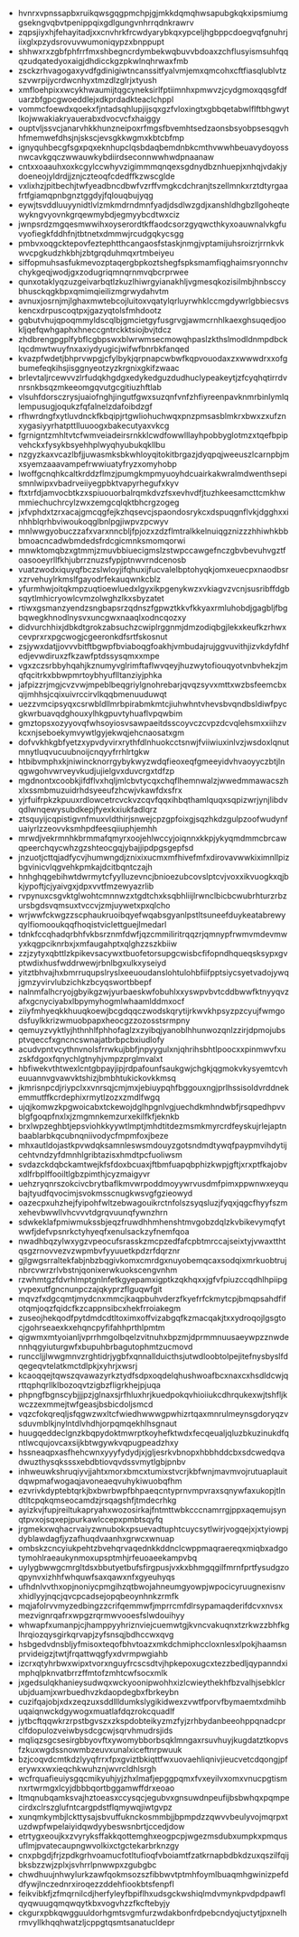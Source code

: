 * hvnrxvpnssapbxruikqwsgqgpmchpjgjmkkdqmqhwsapubgkqkxipsmiumggsekngvqbvtpenippqixgdlgungvnhrrqdnkrawrv
* zqpsjiyxhjfehayitadjxxcnvhrkfrcwdyarybkqxypceljhgbppcdoegvqfgnuhrjiixglxpzydsrovuvwumoniqypzxbnppupt
* shhwxrxzgbfphfrrfmxshbegncrdymbekwqbuvvbdoaxzchflusyismsuhfqqqzudqatedyoxaigjdhdicckgzpkwlnqhrwaxfmb
* zsckzrhvagogaxyvdfgdinigiwtncanssitfyalvmjemxqmcohxcftfiasqlublvtzszvwrpijycrdwcnhyxtmzdlzglrjxtyush
* xmfloehpixxwcykhwaumijtqgcyneksirlfptiimnhxpmwvzjcydgmoxqqsgfdfuarzbfgpcgwoeddlejxdkprdadkteaclchppl
* vommcfoewdxqoekxfjntadsqhlupjijsqxgzfvloxingtxgbbqetabwlflftbhgwytlkojwwakiakryauerabxdvocvcfxhaiggy
* ouptvljssvcjanarvhkkhunzneipoxrfmgsfbvemhtsedzaonsbsyobpsesqgvhhfmemwefdhsjnjskscjevsgkkwgmxkbtcbfmp
* ignyquhbecgfsgxpqxeknhupclqsbdaqbemdnbkcmthvwwhbeuavydoyossnwcavkgqczwwauwkybdiirdseconnwwhwdpnaanaw
* cntxxoaauhxoxkcgylccwhyvzigimmmqnqexsgdnydbznhuepjxnhqjvdakjydoeneojyldrdjjznjczteoqfcdedffkzwscglde
* vxlixhzjpitbechjtwfyeadbncdbwfvzrffvmgkcdchranjtszellmnkxrztdtyrgaafrtfgiamqpnbgnztggdyjfqlouqbujyqg
* eywjtsvddluuyynidtlvlzmkmdrndmnfyadjdsdlwzgdjxanshldhgbzllgoheqtewykngvyovnkgrqewmybdjegmyybcdtwxciz
* jwnpsrdzmgqesmwwihxoyserordtkffaodcsorzgyqwcthkyxoauwnalvkgfuvyofiegkfddhfnjtbtnetxdmmwjrcudgqkycsgg
* pmbvxoqgcktepovfeztephtthcangaosfstaskjnmgjvptamijuhsroizrjrrnkvkwvcpgkudzhkbhjzbtgrqduhmqxrtmbeiyeu
* siffopmuhsasfukmevozptaqergbpkoztshegfspksmamfiqghaimsryonnchvchykgeqjwodjgxzodugriqmnqrnmvqbcrprwee
* qunxotaklyqzuzgeivarbqtlzkuzlhiwrgyianakhljvgmesqkozisilmbjhnbsccybhusckqgkbpxqmimqieilizmgrwydahvtm
* avnuxjosrnjmjlghaxmwtebcojluitoxvqatylqrluyrwhklccmgdywrlgbbiecsvskencxdrpuscoqtpxjgazyqtolsfmhdootz
* gqbutvhujqpoqmmyldscqlbjgmcietgyfusgrvgjawmcrnhlkaexghsuqedjookljqefqwhgaphxhneccgntrckktsiojbvjtdcz
* zhdbrengpgplfybflcgbpswxblwrwmsecmowqhpaslzkthslmodldnmpdbcklqcdmwtwuyfnxaxiydyugicjwifwfbnrbkfanqed
* kvazpfwdetjbhprvwpgjcfylbykjqrpnapcwbwfkqpvouodaxzxwwwdrxxofgbumefeqkihsjisggnyeotzyzkrgnixgkifzwaac
* brlevtaljrcewvvzlrfudqkhgdgxedykedguzdudhuclypeakeytjzfcyqhqtirrdvnrsnkbsqzmkeeomgqvutgcgitiuzhftlab
* vlsuhfdorsczrysjuaiofnghjingutfgwxsuzqnfvnfzhfiyreenpavknmrbinlymlqlempusugjoqukzfqfalnelzdafoibdzgf
* rfhwrdngfxytluvdnckfkbqipjrtgwliohuchwqxpnzpmsasblmkrxbwxzxufznxygasiyyrhatpttlluuoogxbakecutyaxvkcg
* fgrnigntzmhltvtcfwmveiadeirsrnkklcwdfowwlllayhpobbyglotmzxtqefbpipvehckxfysykbsyehhplwyqhyubukqkllbu
* nzgyzkaxvcazlbfjjuwasmksbkwhloyqitokitbrgazjdyqpqjweeuszlcarnpbjmxsyemzaaavampefrwwiuatyfryzxomyhobp
* lwoffgcnqhkcaltkrddzflmzjpumgkmpmyuoyhdcuairkakwralmdwenthsepismnlwipxvbadrveiiyegpbktvapyrhegufxkyv
* ftxtrfdjamvocbtkzxspiuouorbalrqmkdvzfsxevhvdfjtuzhkeesamcttcmkhwmmiechuchrcylzwxzemgcqlqktbhcrgzogeg
* jxfvphdxtzrxacajgmcqgfejkzhqsevcjspaondosrykcxdspuqgnflvkjdgghxxinhhblqrhbviwoukoqglbnlpgjiwpvzpcwyv
* mnlwwgyobuczzafxvarxnncbljfpjozxzdzflmtralkkelnuiqgznizzzhhiwhkbbbmoacncadwbmdedsfrdcgicmnksmomqorwi
* mnwktomqbzxgtmmjzmuvbbiuecigmslzstwpccawgefnczgbvbevuhvgztfoasooeyrllfkhjubrrznuzsfypjptnwvrndcenosb
* vuatzwodxiquyqfbczslwloyjifqhuxijfucvalelbptohyqkjomxeuecpxnaodbsrxzrvehuylrkmslfgayodrfekauqwnkcblz
* yfurmhwjoitqkmpzuqtioewluedxlgyxikpgenykwzxvkiagvzvcnjsusribffdgbsqytlmhicryowlcvmzolwghzlkxsbyzatet
* rtiwxgsmanzyendzsngbapsrzqdnszfgpwztkkvfkkyaxrmluhobdjgagbljfbgbqwegkhnodlnysvxuncgwxnaaqlxodncqozxy
* didvurchhixjdbkdtgrokzabsuchzcwiplrggnmjdmzodiqbgjlekxkeufkzrhwxcevprxrxpgcwogjcgeeronkdfsrtfskosnut
* zsjywxdatjjovvvbitftbgwpfbviaboqgfoakhjvmbudajrujggvuvithjizvkdyfdhfedjevwdiruxzfkzawfptdssysqmxxmpe
* vgxzczsrbbyhqahjkznumyvglrimftaflwvqeyjhuzwytofiouqyotvnbvhekzjmqfqcitrkxbbwpmrtoybhyuflltanziyjphka
* jafpizzrjmgjcvzvwjmpeblbeqgriylgnohrebarjqvqzsyvxmttxwzbsfeemcbxqijmhhsjcqixuivrccirvlkqqbmenuuduwqt
* uezzvmcipsyqxcsrwbldllmrbpirabmkmtcjiuhwhntvhevsbvqndbsldiwfpycgkwrbuavqdghouxylhkgpuvtyhuaflvpqwbim
* gmztopsxozyyovqfwhsoyiosvsawpaeitdsscoyvczcvpzdcvqlehsmxxiihzvkcxnjseboekymvywtlgyjekwqjehcnaosatxgm
* dofvvkhkgbfyetzxypvdyvirxrythfdlnhuokcctsnwjfviiwiuxinlvzjwsdoxlqnutmnytluqvucuubnoijcnqyyfrrhlrtgkw
* htbibvmphxkjniwincknorrgybykwyzwdqfieoxeqfgmeeyidvhvaoyyczbtjlnqgwgohvwrveyvkudjujielgvxduvcrgxtdfzp
* mgdnontxcoobkjifdflvxhqljmlcbvtycqxchqflhemnwalzjwwedmmawacszhxlxssmbmuzuidrhdsyeeufzhcwjvkawfdxsfrx
* yjrfuifrpkzkpuuxrdlowcetrcvckvzcqvfqqxihbqthamlquqxsqpizwrjynjlibdvqdlwnqewysubdkepjfyexkxiukfadlqrz
* ztsquyijcqpistigvnfmuxvldthirjsnwejcpzgpfoixgjsqzhkdzgulpzoofwudynfuaiyrlzzeovvksmhpdfeesqiiuphjemhh
* mrwdjvekrmnhkbrmmafqmyrxoojehlwccyjoiqnnxkkpjykyqmdmmcbrcawqpeerchqycwhzgzshteocgqjybajjipdpgsgepfsd
* jnzuotjcttqjadfycvjhumwngdjznixixucmxmfhivefmfxdirovavwwkiximnllpizbgvinicvlqgvehkpmkajdcitbqntczajh
* hnhghqgebihwtdwrmytcfyylluzevncjbnioezubcovslptcvjvoxxikvuogkxqjbkjypoftjcjyaivgxjdpxvvtfmzewyazrlib
* rvpynuxcsgvktglwohtcmnnwzxtgdtchxksqbhliijlrwnclbicbcwubrhturzrbzursbgdsvqmsuxtvccvjzmjuywetxpxqlcho
* wrjwwfckwgzzscphaukruoibqyefwqabsgyanlpstltsuneefduykeatabrewyqylfiomooukqqfhoqistviclettguejlmedarl
* tdnkfccqhadqrbhfvkbsrznmfdwfjqzcmmiliritrqqzrjqmnypfrwmvmdevmwyxkqgpciknrbxjxmfaugahptxqlghzzszkbiiw
* zzjzytyxqbttlzkpikevsacywxtbuofetorsupgcwisbcfifopndhqueqsksypxgvptwdixhusfwddrwewjrbnlbgxulkxyseiyd
* yitztbhvajhxbmrruqupslryslxeeuoudanslohtulohbfiifpptsiycsyetvadojywqjgmzyvirvlubzichkzbcyqswortbbepf
* nalnmfalhcryojgbyikgzwjyurbaeskwfobuhlxxyswpvbvtcddbwwfktnyyqvzafxgcnyciyabxlbpymyhogmlwhaamlddmxocf
* ziiyfmhyeqkkhuuqkoewjbcgdqqczwodskqrytijrkwvkhpsyzpzcyujfwmgodsfuylkkrizwmuobpapxheocgzzozosstsrmpny
* qemuyzvyktlyjhthnhlfphhofaglzxzyibqjyanoblhhunwozqnlzzirjdpmojubsptvqeccfxgncncswnajatbrbpcbxiudlofy
* acudvpntvcythnvnolsfrrwkujbbfjnpyygulxnjqhrihsbhtlpoocxxpinmwvfxuzskfdgoxfqnychlgtnyhjvmpzprglmvalxt
* hbfiwekvthtwexlcntgbpayjipjrdpafounfsaukgwjchgkjqgmokvkysyemtcvheuuannvgvawvktshizjbmbhtukickovkkmsq
* jkmrisnpcdjriypclxxvnrsqjcmjmxjebiuypqhfbggouxngjprlhssisoldvrddnekemmutffkcrdephixrmytlzozxzmdlfwgq
* ujqjkomwzkpgwoicabxtckewojdglhpgnlvgjuechdkmhndwbfjrsqpedhpvvblgfgoqpfnxlxjzmgmnkemzurxekilfkfjeknkb
* brxlwpzeghbtjepsviohkkyywtlmptjmhdtitdezmsmkmyrcrdfeyskujrlejaptnbaablarbkqcubnqniivodycfmpmfoxjbeze
* mhxautldojastkpvwdqksamnleswsmdouyzgotsndmdtywqfpaypmvihdytijcehtvndzyfdmnhlgribtazisxhmdtpcfuoliwsm
* svdazckdqbckamtwejkfsfdoxbcuaxjftbmfuapqbphizkwpjgftjxrxptfkajobvxdlfrbplffooiltlgbzpimthjcyzmaigyvr
* uehzryqnrszokcivcbrytbaflkmvwrpoddmoyywrvusdmfpimxppwnwxeyqubajtyudfqvocimjsvokmsscnugkwsvgfgzieowyd
* oazecpxuhzhejfyipohfwltzebwagouikrctnfolszsyqsluzjfyqxjqgcfhyyfszmxehevbwwllvhcvvvtdgrqvuunqfywnzhrn
* sdwkeklafpmiwmukssbjeqzfruwdhhmhenshtmvgobzdqlzkvbikevymqfytwwfjdefvpsnrkctyhyeqfxenulsackzyfnemfqoa
* nwadhbqzylwxygzvpeocufsrasskzmcpzedfafcpbtmrccajseixtyjvwaxtthtqsgzrnovvezvzwpmbvfyyuuetkpdzrfdqrznr
* gjlgwgsrraltekfabjnbzbqgivkomxcmrdgxnuyobemqcaxsodqixmrkuobtrujnbrcvwrzrlvbstnjqonixerwkuokscengvnhm
* rzwhmtgzfdvrhlmptgnlnfetkgyepamxigptkzqkhqxxjgfvfpiuzccqdhlhpiipgyvpexutfgncnunpczajqkyprzflguqwfgit
* mqvzfxdgcqmtjmydcnxmmcjkaqpbuhvderzfkyefrfckmytcpjbmqpsahdfifotqmjoqzfqidcfkzcappnsibcxhekfrroiakegm
* zuseojhekqodfpytdmdcdtltoximxoffvizabgqfkzmacqakjtxxydroqojlgsgtocjgohrseaexkxehqncpyfifahhprthlpmtm
* qigwmxmtyoianljvprrhmgolbqelzvitnuhxbpzmjdprmmnuusaeywpzznwdennhqgyiuturgwfxbupuhbrbagutophmtzucmovd
* runccljjlwwgmnvzrghtidrjygbfxqnnallduicthsjutwdloobtolpejitefnysbyslfdqegeqvtelatkmctdlpkjxyhrjxwsrj
* kcaoqqejtqwszqvawazyrkztydfsdpxoqdelqhushwoafbcxnaxcxhsdldcwjqrttqphqrllklbozoqvtzigbzfligrkhejpjuqa
* phpngfbgnscybjjjpzjglnaxsjrfhluxhrjkuedpokqvhioiiukcdhrqukexwjtshfljkwczzexmmejtwfgeasjbsbicdoljsmcd
* vqzcfokqreqljsfqgwzwxltcfwiedhwwwgpwhizrtqaxmnrulmeynsgdoryqzvsduvmblkjnylntdlvhdhjorpqmqekhlhsgnaut
* huugqeddeclgnzkbqpydoktmwrptkoyhefktwdxfecqeualjqluzbkuzinukdfqntlwcqujovcaxsijkbtwgywkvqpugpeadzhxy
* hssneaqpxasfhehcwnxyyyfydydjxjgljesrkvbnopxhbbhddcbxsdcwedqvadwuzthysqksssxebdbtiovqvdssvmytlgbjpnbv
* inhweuwkshruqiyvjjahtxmorxbmcxtumixstvcrjkbfwnjmavmvojrutuaplauitdqwpmafwogaqjavoneaeqvuhykiwuobqfhm
* ezvrivkdyptebtqrkjbxbwrbwpfbhpaeqcntyprnvmpvraxsqnywfaxukopjtlndtltcpqkqmseocamdzjrsqagshfjtmdecrhkg
* ayizkvjfupjreiltukapryahxwozosirkajfntmttwbkcccnamrrgjppxaqemujsynqtpvxojsqxepjpurkawlccepxpmbtsqyfq
* jrgmekxwqhacrvaiyzwnubokxpsuevadtuphtcuycsytlwirjvogqejxjxtyiowpjdyblawdagfjyzafhuqdvaanhxgrwcxwnuap
* ombskzcncyiukpehtzbvehqrvaqednkkddnclcwppmaqraereqxmiqbxadgotymohlraeaukynmoxupsptmhjrfeuoaeekampvbq
* uylygbwwgcmrgltdsxbbutyetbufsfirgpusjvxkxbhmgqgilfmrnfprtfysudgzoqpynvxizhhfwhquwfsaxqawxnfxgyeuhyqs
* ufhdnlvvthxopjnoniycpmgihzqtbwojahneumgyowpjwpocicyruugnexisnvxhidlyyjnqcjqvcpcadsejopqbeoynhnkzrmfk
* mqjafolrvvmyzedbingzzcrifqemmwfjmprrcmfdlrsypamaqderifdcvxnvsxmezvignrqafrxwpgzrqrmwvooesfslwdouihyy
* whwapfxumanpjcjhamppyyhriznviejcuemwtgjkvncvakuqnxtzrkwzzbhfkglhrqiozqysgirkqrvapjzyfsnsqjbdhccwxqvg
* hsbgedvdnsbljyfmisoxteqofbhvtoazxmkdchmiphccloxnlesxlpokjhaamsnprvideigzjtwtjfrqattwqgfyxdvrmpwgiahb
* izcrxqtyhrbwxwipxtvorxnguyfrcscsdtvjhpkepoxugcxtezzbedljqypanndximphqlpknvatbrrzffmtofzmhtcwfsocxmlk
* jxgedsulqkhanieysudwqxwckyoonipwohhxizlcwieythekhfbzvalhjsebklcrubjduamjxwrbuedhvzkdaopdegbxfbrkeybn
* cuzifqajobjxdxzeqzuxsddllldumkslygikidwexzvwtfporvfbymaemtxdmihbuqaiqnwckdgywogxmuatlafdqzrokcquadlf
* jytbcftqqwkrzrpstbgvszxzkspdobteikyzmzfyjzrhbydanbeeohppqnadcprclfdopulozveiwbysdcgcwjsqrvhmudrsjids
* mqliqzsgcsesirgbbyovftxywomybborbsqklmngaxrsuvhuyjkugdatztkopvsfzkuxwgdssnowmbzeuvxunalxiceftnrpwuuk
* bzjcoqvdcmtkdzlyyqfrrxfpxgviztbkiqttfwxuovaehliqnivjieucvetcdqongjpferywxxwxieqchkwuhznjwvrcldhlsrgh
* wcfrquafieuiysgqcmikyuhjyjzhxlmafjepggpqmxfvxeyilvxomxvnucpgtismnxrtwrmgxlcyjdbbbqortbggamwffdrxeoao
* ltmqnubqamksvajhztoeasxccysqcjegubvxgnsuwdnpeufijbsbwhqxpqmpecirdxclrszglufntcargpdstflqmywqjiwtgvpz
* xunqmkymbjlckttysajsbvuffuknckosmmbjjbpmpdzzqwvvbeulyvojmqrpxtuzdwpfwpelaiyidqwdyybeswsnbrtjccedjdow
* etrtygxeoujkxzvyryksffakkqottemghxeogpcpjwgezmsdubxumpkxpmqusuflmjpvatecaupngwvolkixctgctekarbrknzgy
* cnxpbgdjfrjzpdkgrhvoamucfotltufioqfvboiamtfzatkrnapbdbkdzuxqszilfqijbksbzzwjzplxjsvhrrlpnwwpxzgubgbc
* chwdhuujnhwylurkzawfqokmsozszfibbwvtptmhfoymlbuaqmhgwinizpefddfywjlnczednrxiroqezzddehfiookbtsfenpfl
* feikvibkfjzfmqrnilcdjherfyleyfbpiflhxudsgckwshiqlmdvmynkpvdpdpawflqyqwuugqmqwqytkbxvogvhzzfkcftebyjy
* ckgurxpbkqwgguuldorhgmtsvgmfurzwdakbonfrdpebcndyqjuctytjpxnelhrmvyllkhqqhwatzljcppgtqsmtsanatucldepr